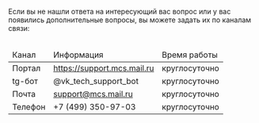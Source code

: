 Если вы не нашли ответа на интересующий вас вопрос или у вас появились дополнительные вопросы, вы можете задать их по каналам связи:<br><br><table><thead><tr><td>Канал</td><td>Информация</td><td>Время работы</td></tr></thead><tbody><tr><td>Портал</td><td>https://support.mcs.mail.ru</td><td>круглосуточно</td></tr><tr><td>tg-бот</td><td>@vk_tech_support_bot</td><td>круглосуточно</td></tr><tr><td>Почта</td><td>support@mcs.mail.ru</td><td>круглосуточно</td></tr><tr><td>Телефон</td><td>+7 (499) 350-97-03</td><td>круглосуточно</td></tr></tbody></table>